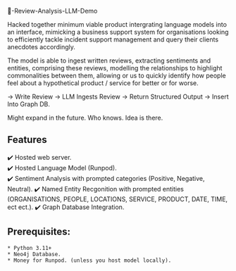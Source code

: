 🌟-Review-Analysis-LLM-Demo

Hacked together minimum viable product intergrating language models into an interface, mimicking a business support system for organisations looking to 
efficiently tackle incident support management and query their clients anecdotes accordingly. 

The model is able to ingest written reviews, extracting sentiments and entities, comprising these reviews, modelling the relationships to highlight commonalities between them,
allowing or us to quickly identify how people feel about a hypothetical product / service for better or for worse. 

-> Write Review -> LLM Ingests Review -> Return Structured Output -> Insert Into Graph DB.

Might expand in the future. Who knows. Idea is there.

## Features
 ✔️ Hosted web server.  
 ✔️ Hosted Language Model (Runpod).  
 ✔️ Sentiment Analysis with prompted categories (Positive, Negative, Neutral).
 ✔️ Named Entity Recgonition with prompted entities (ORGANISATIONS, PEOPLE, LOCATIONS, SERVICE, PRODUCT, DATE, TIME, ect ect.).
 ✔️ Graph Database Integration.

## Prerequisites:
    * Python 3.11+
    * Neo4j Database.
    * Money for Runpod. (unless you host model locally).
